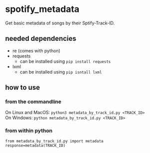 # spotify_metadata
Get basic metadata of songs by their Sptify-Track-ID.


## needed dependencies

* re (comes with python)
* requests
  * can be installed using ```pip install requests```
* lxml
  * can be installed using ```pip isntall lxml```


## how to use

### from the commandline
On Linux and MacOS: 
```python3 metadata_by_track_id.py <TRACK_ID>```<br>
On Windows: 
```python metadata_by_track_id.py <TRACK_ID>```

### from within python
```python3
from metadata_by_track_id.py import metadata
response=metadata(TRACK_ID)
```
